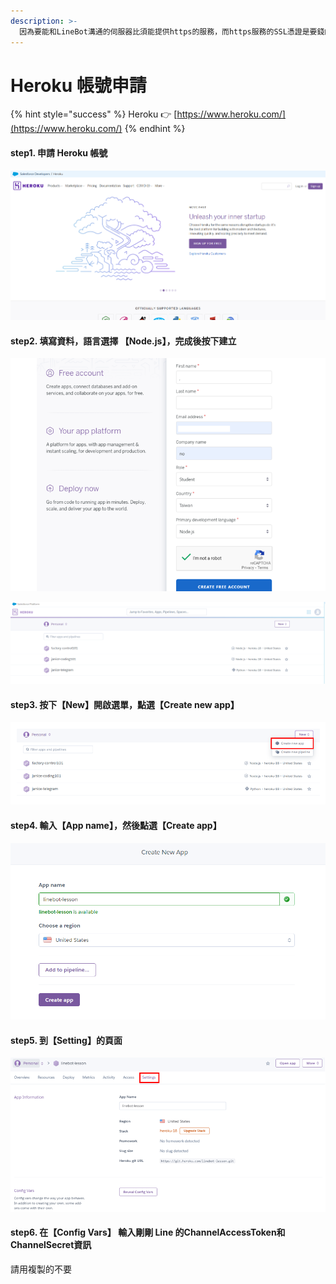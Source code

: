 ```yaml
---
description: >-
  因為要能和LineBot溝通的伺服器比須能提供https的服務，而https服務的SSL憑證是要錢的，所以我們必須找一個網路上提供的免費程式空間並且提供https的伺服器來放置程式
---
```


# Heroku 帳號申請

{% hint style="success" %}
Heroku 👉 [https://www.heroku.com/](https://www.heroku.com/)
{% endhint %}

#### step1. 申請 Heroku 帳號

![](.gitbook/assets/image%20%2814%29.png)

#### step2. 填寫資料，語言選擇 【Node.js】，完成後按下建立

![](.gitbook/assets/image.png)

![](.gitbook/assets/image%20%2819%29.png)

#### step3. 按下【New】開啟選單，點選【Create new app】

![](.gitbook/assets/image%20%2817%29.png)

#### step4. 輸入【App name】，然後點選【Create app】

![](.gitbook/assets/image%20%2820%29.png)

#### step5. 到【Setting】的頁面

![](.gitbook/assets/image%20%287%29.png)

#### step6. 在【Config Vars】 輸入剛剛 Line 的ChannelAccessToken和ChannelSecret資訊

請用複製的不要



